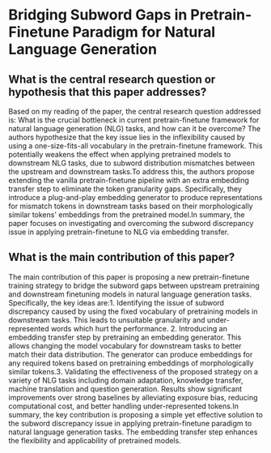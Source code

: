 # Bridging Subword Gaps in Pretrain-Finetune Paradigm for Natural Language   Generation

## What is the central research question or hypothesis that this paper addresses?

Based on my reading of the paper, the central research question addressed is: What is the crucial bottleneck in current pretrain-finetune framework for natural language generation (NLG) tasks, and how can it be overcome? The authors hypothesize that the key issue lies in the inflexibility caused by using a one-size-fits-all vocabulary in the pretrain-finetune framework. This potentially weakens the effect when applying pretrained models to downstream NLG tasks, due to subword distribution mismatches between the upstream and downstream tasks.To address this, the authors propose extending the vanilla pretrain-finetune pipeline with an extra embedding transfer step to eliminate the token granularity gaps. Specifically, they introduce a plug-and-play embedding generator to produce representations for mismatch tokens in downstream tasks based on their morphologically similar tokens' embeddings from the pretrained model.In summary, the paper focuses on investigating and overcoming the subword discrepancy issue in applying pretrain-finetune to NLG via embedding transfer.


## What is the main contribution of this paper?

The main contribution of this paper is proposing a new pretrain-finetune training strategy to bridge the subword gaps between upstream pretraining and downstream finetuning models in natural language generation tasks. Specifically, the key ideas are:1. Identifying the issue of subword discrepancy caused by using the fixed vocabulary of pretraining models in downstream tasks. This leads to unsuitable granularity and under-represented words which hurt the performance. 2. Introducing an embedding transfer step by pretraining an embedding generator. This allows changing the model vocabulary for downstream tasks to better match their data distribution. The generator can produce embeddings for any required tokens based on pretraining embeddings of morphologically similar tokens.3. Validating the effectiveness of the proposed strategy on a variety of NLG tasks including domain adaptation, knowledge transfer, machine translation and question generation. Results show significant improvements over strong baselines by alleviating exposure bias, reducing computational cost, and better handling under-represented tokens.In summary, the key contribution is proposing a simple yet effective solution to the subword discrepancy issue in applying pretrain-finetune paradigm to natural language generation tasks. The embedding transfer step enhances the flexibility and applicability of pretrained models.
